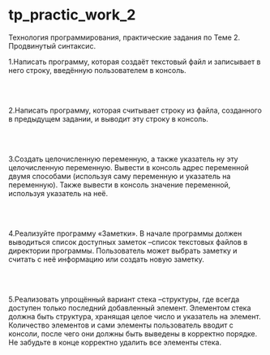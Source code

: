 # tp_practic_work_2
Технология программирования, практические задания по Теме 2. Продвинутый синтаксис.

1.Написать программу, которая создаёт текстовый файл и записывает в него строку, введённую пользователем в консоль.</br>

</br></br>

2.Написать программу, которая считывает строку из файла, созданного в предыдущем задании, и выводит эту строку в консоль.</br>

</br></br>

3.Создать целочисленную переменную, а также указатель ну эту целочисленную переменную. Вывести в консоль адрес переменной двумя способами (используя саму переменную и указатель на переменную). Также вывести в консоль значение переменной, используя указатель на неё.</br>

</br></br>

4.Реализуйте программу «Заметки». В начале программы должен выводиться список доступных заметок –список текстовых файлов в директории программы. Пользователь может выбрать заметку и считать с неё информацию или создать новую заметку.</br>

</br></br>

5.Реализовать упрощённый вариант стека –структуры, где всегда доступен только последний добавленный элемент. Элементом стека должна быть структура, хранящая целое число и указатель на элемент. Количество элементов и сами элементы пользователь вводит с консоли, после чего они должны быть выведены в корректно порядке. Не забудьте в конце корректно удалить все элементы стека.</br>

</br></br>

